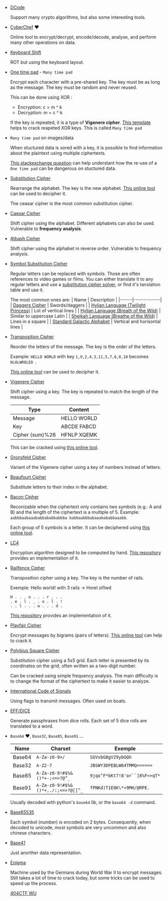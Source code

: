 * [DCode](https://www.dcode.fr)

	Support many crypto algorithms, but also some interesting tools.

* [CyberChef](https://gchq.github.io/CyberChef/) :heart:

	Online tool to encrypt/decrypt, encode/decode, analyse, and perform many other operations on data.


* [Keyboard Shift](https://www.dcode.fr/keyboard-shift-cipher)

	ROT but using the keyboard layout.


* [One time pad](https://en.wikipedia.org/wiki/One-time_pad) - `Many time pad`

	Encrypt each character with a pre-shared key. The key must be as long as the message. The key must be random and never reused.

	This can be done using XOR :

	- Encryption: c = m ^ k
	- Decryption: m = c ^ k

	If the key is repeated, it is a type of **Vigenere cipher**. [This template](../Tools/reapeted_xor.ipynb) helps to crack reapeted XOR keys. This is called `Many time pad`

* `Many time pad` on images/data

	When stuctured data is xored with a key, it is possible to find information about the plaintext using multiple ciphertexts.

	[This stackexchange question](https://crypto.stackexchange.com/questions/59/taking-advantage-of-one-time-pad-key-reuse) can help understant how the re-use of a `One time pad` can be dangerous on stuctured data.


* [Substitution Cipher](https://en.wikipedia.org/wiki/Substitution_cipher)

	Rearrange the alphabet. The key is the new alphabet. [This online tool](https://www.dcode.fr/substitution-cipher) can be used to decipher it.

	The ceasar cipher is the most common substitution cipher.

* [Caesar Cipher](https://www.dcode.fr/caesar-cipher)

	Shift cipher using the alphabet. Different alphabets can also be used. Vulnerable to **frequency analysis**.

* [Atbash Cipher](https://en.wikipedia.org/wiki/Atbash) 
	
	Shift cipher using the alphabet in reverse order. Vulnerable to frequency analysis.

* [Symbol Substitution Cipher](https://www.dcode.fr/tools-list#symbols)

	Regular letters can be replaced with symbols. Those are often references to video games or films. You can either translate it to any regular letters and use a [substitution cipher solver](https://www.dcode.fr/substitution-cipher), or find it's tanslation table and use it.

	The most common ones are:
	| Name | Description |
	|------|-------------|
	| [Daggers Cipher](https://www.dcode.fr/daggers-alphabet) | Swords/daggers |
	| [Hylian Language (Twilight Princess)](https://www.dcode.fr/hylian-language-twilight-princess) | Lot of vertical lines |
	| [Hylian Language (Breath of the Wild)]((https://www.dcode.fr/hylian-language-breath-of-the-wild)) | Similar to uppercase Latin |
	| [Sheikah Language (Breathe of the Wild)](https://www.dcode.fr/sheikah-language) | Lines in a square |
	| [Standard Galactic Alphabet](https://www.dcode.fr/standard-galactic-alphabet) | Vertical and horisontal lines |


* [Transposition Cipher](https://en.wikipedia.org/wiki/Transposition_cipher)

	Reorder the letters of the message. The key is the order of the letters.

	Example: `HELLO WORLD` with key `1,9,2,4,3,11,5,7,6,8,10` becomes `HLOLWROLED `.

	[This online tool](https://www.dcode.fr/transposition-cipher) can be used to decipher it.

* [Vigenere Cipher](https://en.wikipedia.org/wiki/Vigen%C3%A8re_cipher) 
	
	Shift cipher using a key. The key is repeated to match the length of the message.

	| Type    | Content     |
    |---------|-------------|
	| Message | HELLO WORLD |
	| Key     | ABCDE FABCD |
	| Cipher (sum)%26  | HFNLP XQEMK |

	This can be cracked using [this online tool](https://www.dcode.fr/vigenere-cipher).


* [Gronsfeld Cipher](http://rumkin.com/tools/cipher/gronsfeld.php)

	Variant of the Vigenere cipher using a key of numbers instead of letters.

* [Beaufourt Cipher](https://www.dcode.fr/beaufort-cipher)

	Substitute letters to their index in the alphabet.

* [Bacon Cipher](https://en.wikipedia.org/wiki/Bacon%27s_cipher)

	Reconizable when the ciphertext only contains two symbols (e.g.: A and B) and the length of the ciphertext is a multiple of 5. Example: `aabbbaabaaababbababbabbba babbaabbbabaaabababbaaabb`.

	Each group of 5 symbols is a letter. It can be deciphered using [this online tool](http://rumkin.com/tools/cipher/baconian.php).


* [LC4](https://eprint.iacr.org/2017/339.pdf) 
	
	Encryption algorithm designed to be computed by hand. [This repository](https://github.com/dstein64/LC4) provides an implementation of it.


* [Railfence Cipher](https://en.wikipedia.org/wiki/Rail_fence_cipher)

	Transposition cipher using a key. The key is the number of rails.

	Exemple: Hello world! with 3 rails -> Horel ol!lwd<br>
	```
	H . . . o . . . r . . .
    . e . l . _ . o . l . !
    . . l . . . w . . . d .
	```

	[This repository](https://github.com/CrypTools/RailfenceCipher) provides an implementation of it.

* [Playfair Cipher](https://en.wikipedia.org/wiki/Playfair_cipher)

	Encrypt messages by bigrams (pairs of letters).
	[This online tool](http://bionsgadgets.appspot.com/ww_forms/playfair_ph_web_worker3.html) can help to crack it.

* [Polybius Square Cipher](https://en.wikipedia.org/wiki/Polybius_square)

	Substitution cipher using a 5x5 grid. Each letter is presented by its coordinates on the grid, often written as a two-digit number.

	Can be cracked using simple frequency analysis. The main difficulty is to change the format of the ciphertext to make it easier to analyze.


* [International Code of Signals](https://en.wikipedia.org/wiki/International_Code_of_Signals) 
	
	Using flags to transmit messages. Often used on boats.	


* [EFF/DICE](https://www.eff.org/dice)

	Generate passphrases from dice rolls. Each set of 5 dice rolls are translated to a word.

* `Base64` :heart:, `Base32`, `Base85`, `Base91` ...

	| Name | Charset | Exemple |
	| --- | --- | --- |
	| Base64 | `A-Za-z0-9+/` | `SGVsbG8gV29ybGQh` |
	| Base32 | `A-Z2-7` | `JBSWY3DPEBLW64TMMQ======` |
	| Base85 | `A-Za-z0-9!#$%&()*+-;<=>?@^_` | `9jqo^F*bKt7!8'or``]8%F<+qT*` |
	| Base91 | `A-Za-z0-9!#$%&()*+,./:;<=>?@[]^_` | `fPNKd)T1E8K\*+9MH/@RPE.` |

	Usually decoded with python's `base64` lib, or the `base64 -d` command.


* [Base65535](https://github.com/qntm/base65536)

	Each symbol (number) is encoded on 2 bytes. Consequently, when decoded to unicode, most symbols are very uncommon and also chinese characters.


* [Base41](https://github.com/sveljko/base41/blob/master/python/base41.py)

	Just anorther data representation.


* [Enigma](https://en.wikipedia.org/wiki/Enigma_machine)

	Machine used by the Germans during World War II to encrypt messages. Still takes a lot of time to crack today, but some tricks can be used to speed up the process.

	[404CTF WU](https://remyoudompheng.github.io/ctf/404ctf/enigma.html)


	